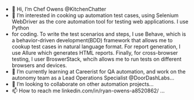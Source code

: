- 👋 Hi, I’m Chef Owens @KitchenChatter
- 👀 I’m interested in cooking up automation test cases, using Selenium WebDriver as the core automation tool for testing web applications. I use Python
- for coding. To write the test scenarios and steps, I use Behave, which is a behavior-driven development(BDD) framework that allows me to cookup test cases in natural language format. For report generation, I use Allure which generates HTML reports. Finally, for cross-browser testing, I user BroswerStack, whcih allows me to run tests on different browsers and devices. 
- 🌱 I’m currently learning at Careerist for QA automation, and work on the autonomy team as a Lead Operations Specialist @DoorDashLabs...
- 💞️ I’m looking to collaborate on other automation projects...
- 📫 How to reach me linkedin.com/in/ryan-owens-a8520862/ ...

<!---
KitchenChatter/KitchenChatter is a ✨ special ✨ repository because its `README.md` (this file) appears on your GitHub profile.
You can click the Preview link to take a look at your changes.
--->

